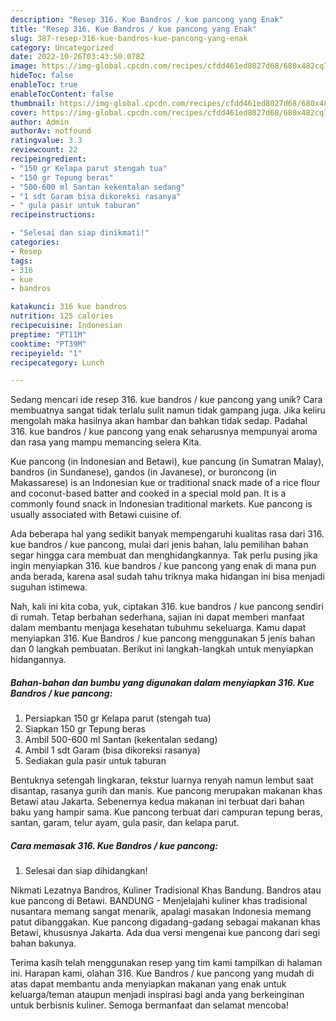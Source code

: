 ```yaml
---
description: "Resep 316. Kue Bandros / kue pancong yang Enak"
title: "Resep 316. Kue Bandros / kue pancong yang Enak"
slug: 387-resep-316-kue-bandros-kue-pancong-yang-enak
category: Uncategorized
date: 2022-10-26T03:43:50.078Z
image: https://img-global.cpcdn.com/recipes/cfdd461ed8027d68/680x482cq70/316-kue-bandros-kue-pancong-foto-resep-utama.jpg
hideToc: false
enableToc: true
enableTocContent: false
thumbnail: https://img-global.cpcdn.com/recipes/cfdd461ed8027d68/680x482cq70/316-kue-bandros-kue-pancong-foto-resep-utama.jpg
cover: https://img-global.cpcdn.com/recipes/cfdd461ed8027d68/680x482cq70/316-kue-bandros-kue-pancong-foto-resep-utama.jpg
author: Admin
authorAv: notfound
ratingvalue: 3.3
reviewcount: 22
recipeingredient:
- "150 gr Kelapa parut stengah tua"
- "150 gr Tepung beras"
- "500-600 ml Santan kekentalan sedang"
- "1 sdt Garam bisa dikoreksi rasanya"
- " gula pasir untuk taburan"
recipeinstructions:

- "Selesai dan siap dinikmati!"
categories:
- Resep
tags:
- 316
- kue
- bandros

katakunci: 316 kue bandros 
nutrition: 125 calories
recipecuisine: Indonesian
preptime: "PT11M"
cooktime: "PT39M"
recipeyield: "1"
recipecategory: Lunch

---
```





Sedang mencari ide resep 316. kue bandros / kue pancong yang unik? Cara membuatnya sangat tidak terlalu sulit namun tidak gampang juga. Jika keliru mengolah maka hasilnya akan hambar dan bahkan tidak sedap. Padahal 316. kue bandros / kue pancong yang enak seharusnya mempunyai aroma dan rasa yang mampu memancing selera Kita.





Kue pancong (in Indonesian and Betawi), kue pancung (in Sumatran Malay), bandros (in Sundanese), gandos (in Javanese), or buroncong (in Makassarese) is an Indonesian kue or traditional snack made of a rice flour and coconut-based batter and cooked in a special mold pan. It is a commonly found snack in Indonesian traditional markets. Kue pancong is usually associated with Betawi cuisine of.

Ada beberapa hal yang sedikit banyak mempengaruhi kualitas rasa dari 316. kue bandros / kue pancong, mulai dari jenis bahan, lalu pemilihan bahan segar hingga cara membuat dan menghidangkannya. Tak perlu pusing jika ingin menyiapkan 316. kue bandros / kue pancong yang enak di mana pun anda berada, karena asal sudah tahu triknya maka hidangan ini bisa menjadi suguhan istimewa.






Nah, kali ini kita coba, yuk, ciptakan 316. kue bandros / kue pancong sendiri di rumah. Tetap berbahan sederhana, sajian ini dapat memberi manfaat dalam membantu menjaga kesehatan tubuhmu sekeluarga. Kamu dapat menyiapkan 316. Kue Bandros / kue pancong menggunakan 5 jenis bahan dan 0 langkah pembuatan. Berikut ini langkah-langkah untuk menyiapkan hidangannya.

<!--inarticleads1-->

##### Bahan-bahan dan bumbu yang digunakan dalam menyiapkan 316. Kue Bandros / kue pancong:

1. Persiapkan 150 gr Kelapa parut (stengah tua)
1. Siapkan 150 gr Tepung beras
1. Ambil 500-600 ml Santan (kekentalan sedang)
1. Ambil 1 sdt Garam (bisa dikoreksi rasanya)
1. Sediakan  gula pasir untuk taburan


Bentuknya setengah lingkaran, tekstur luarnya renyah namun lembut saat disantap, rasanya gurih dan manis. Kue pancong merupakan makanan khas Betawi atau Jakarta. Sebenernya kedua makanan ini terbuat dari bahan baku yang hampir sama. Kue pancong terbuat dari campuran tepung beras, santan, garam, telur ayam, gula pasir, dan kelapa parut. 

<!--inarticleads2-->

##### Cara memasak 316. Kue Bandros / kue pancong:


1. Selesai dan siap dihidangkan!

Nikmati Lezatnya Bandros, Kuliner Tradisional Khas Bandung. Bandros atau kue pancong di Betawi. BANDUNG - Menjelajahi kuliner khas tradisional nusantara memang sangat menarik, apalagi masakan Indonesia memang patut dibanggakan. Kue pancong digadang-gadang sebagai makanan khas Betawi, khususnya Jakarta. Ada dua versi mengenai kue pancong dari segi bahan bakunya. 

Terima kasih telah menggunakan resep yang tim kami tampilkan di halaman ini. Harapan kami, olahan 316. Kue Bandros / kue pancong yang mudah di atas dapat membantu anda menyiapkan makanan yang enak untuk keluarga/teman ataupun menjadi inspirasi bagi anda yang berkeinginan untuk berbisnis kuliner. Semoga bermanfaat dan selamat mencoba!
